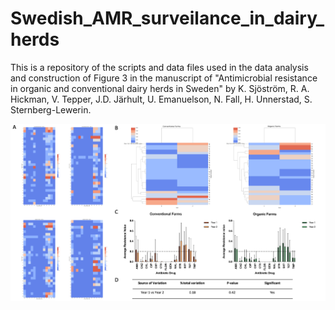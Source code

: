 # Swedish_AMR_surveilance_in_dairy_herds
This is a repository of the scripts and data files used in the data analysis and construction of Figure 3 in the manuscript of "Antimicrobial resistance in organic and conventional dairy herds in Sweden" by K. Sjöström, R. A. Hickman, V. Tepper, J.D. Järhult, U. Emanuelson, N. Fall, H. Unnerstad, S. Sternberg-Lewerin.

![](Swedish_Farm_heatmaps_phenotypic_200503.png)
